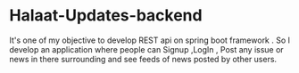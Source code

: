 # Halaat-Updates-backend
It's one of my objective to develop REST api on spring boot framework . So I develop an application where people can Signup ,LogIn , Post any issue or news in there surrounding and see feeds of news posted by other users. 

